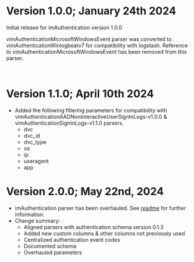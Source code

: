 # Version 1.0.0; January 24th 2024
Initial release for imAuthentication version 1.0.0

vimAuthenticationMicrosoftWindowsEvent parser was converted to vimAuthenticationWinlogbeatv7 for compatibility with logstash.
Reference to vimAuthenticationMicrosoftWindowsEvent has been removed from this parser.

</br>

# Version 1.1.0; April 10th 2024

- Added the following filtering parameters for compatibility with vimAuthenticationAADNonInteractiveUserSignInLogs-v1.0.0 & vimAuthenticationSignInLogs-v1.1.0 parsers.
    - dvc
    - dvc_id
    - dvc_type
    - os
    - ip
    - useragent
    - app

# Version 2.0.0; May 22nd, 2024
- imAuthentication parser has been overhauled. See [readme](/AuthenticationEvent/Parsers/Unifying/imAuthentication/Readme.md) for further information.
- Change summary:
    - Aligned parsers with authentication schema version 0.1.3
    - Added new custom columns & other columns not previously used
    - Centralized authentication event codes
    - Documented schema
    - Overhauled parameters
